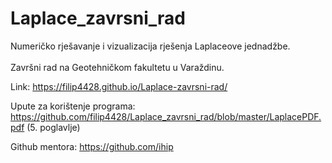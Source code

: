 # Laplace_zavrsni_rad
Numeričko rješavanje i vizualizacija rješenja Laplaceove jednadžbe.<br><br/>
Završni rad na Geotehničkom fakultetu u Varaždinu.


Link: https://filip4428.github.io/Laplace-zavrsni-rad/

Upute za korištenje programa: https://github.com/filip4428/Laplace_zavrsni_rad/blob/master/LaplacePDF.pdf (5. poglavlje)

Github mentora: https://github.com/ihip


